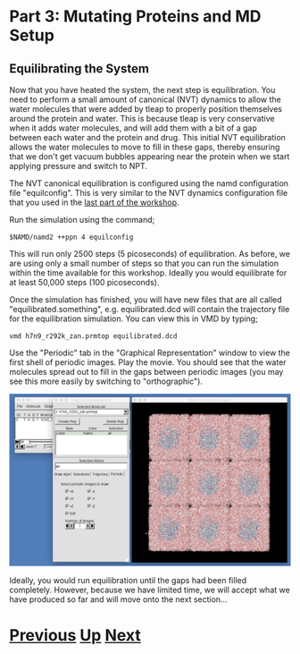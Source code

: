 # Part 3: Mutating Proteins and MD Setup
## Equilibrating the System

Now that you have heated the system, the next step is equilibration. You need to perform a small amount of canonical (NVT) dynamics to allow the water molecules that were added by tleap to properly position themselves around the protein and water. This is because tleap is very conservative when it adds water molecules, and will add them with a bit of a gap between each water and the protein and drug. This initial NVT equilibration allows the water molecules to move to fill in these gaps, thereby ensuring that we don't get vacuum bubbles appearing near the protein when we start applying pressure and switch to NPT.

The NVT canonical equilibration is configured using the namd configuration file "equilconfig". This is very similar to the NVT dynamics configuration file that you used in the [last part of the workshop](../dynamics/protein.md).

Run the simulation using the command;

```
$NAMD/namd2 ++ppn 4 equilconfig
```

This will run only 2500 steps (5 picoseconds) of equilibration. As before, we are using only a small number of steps so that you can run the simulation within the time available for this workshop. Ideally you would equilibrate for at least 50,000 steps (100 picoseconds).

Once the simulation has finished, you will have new files that are all called "equilibrated.something", e.g. equilibrated.dcd will contain the trajectory file for the equilibration simulation. You can view this in VMD by typing;

```
vmd h7n9_r292k_zan.prmtop equilibrated.dcd
```

Use the "Periodic" tab in the "Graphical Representation" window to view the first shell of periodic images. Play the movie. You should see that the water molecules spread out to fill in the gaps between periodic images (you may see this more easily by switching to "orthographic"). 

![Image showing equilibrated structure](vmd_equilibrate1.jpg)

Ideally, you would run equilibration until the gaps had been filled completely. However, because we have limited time, we will accept what we have produced so far and will move onto the next section...

# [Previous](heating.md) [Up](README.md) [Next](simulation.md)
